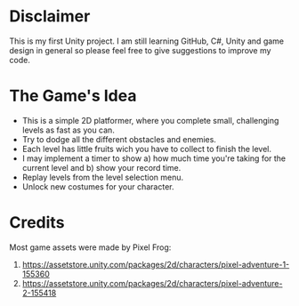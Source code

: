# Disclaimer
This is my first Unity project. I am still learning GitHub, C#, Unity and game design in general so please feel free to give suggestions to improve my code.

# The Game's Idea
- This is a simple 2D platformer, where you complete small, challenging levels as fast as you can.
- Try to dodge all the different obstacles and enemies.
- Each level has little fruits wich you have to collect to finish the level.
- I may implement a timer to show a) how much time you're taking for the current level and b) show your record time.
- Replay levels from the level selection menu.
- Unlock new costumes for your character.

# Credits
Most game assets were made by Pixel Frog:
1. https://assetstore.unity.com/packages/2d/characters/pixel-adventure-1-155360
2. https://assetstore.unity.com/packages/2d/characters/pixel-adventure-2-155418
